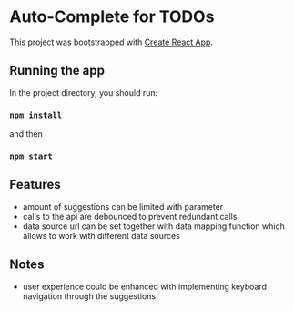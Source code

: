 # Auto-Complete for TODOs

This project was bootstrapped with [Create React App](https://github.com/facebook/create-react-app).

## Running the app

In the project directory, you should run:

### `npm install`

and then
### `npm start`

## Features

- amount of suggestions can be limited with parameter
- calls to the api are debounced to prevent redundant calls
- data source url can be set together with data mapping function which allows to work with different data sources
## Notes

 - user experience could be enhanced with implementing keyboard navigation through the suggestions
